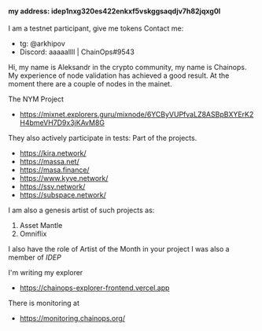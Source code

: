 #### my address: idep1nxg320es422enkxf5vskggsaqdjv7h82jqxg0l

I am a testnet participant, give me tokens
Contact me:
* tg: @arkhipov
* Discord: aaaaallll | ChainOps#9543

Hi, my name is Aleksandr in the crypto community, my name is Chainops. My experience of node validation has achieved a good result.
At the moment there are a couple of nodes in the mainet.

The NYM Project
* https://mixnet.explorers.guru/mixnode/6YCByVUPfvaLZ8ASBpBXYErK2H4bmeVH7D9x3jKAvM8G

They also actively participate in tests:
Part of the projects.
* https://kira.network/
* https://massa.net/
* https://masa.finance/
* https://www.kyve.network/
* https://ssv.network/
* https://subspace.network/

I am also a genesis artist of such projects as:
1. Asset Mantle
2. Omniflix

I also have the role of Artist of the Month in your project
I was also a member of *IDEP*

I'm writing my explorer 
* https://chainops-explorer-frontend.vercel.app

There is monitoring at 
* https://monitoring.chainops.org/
